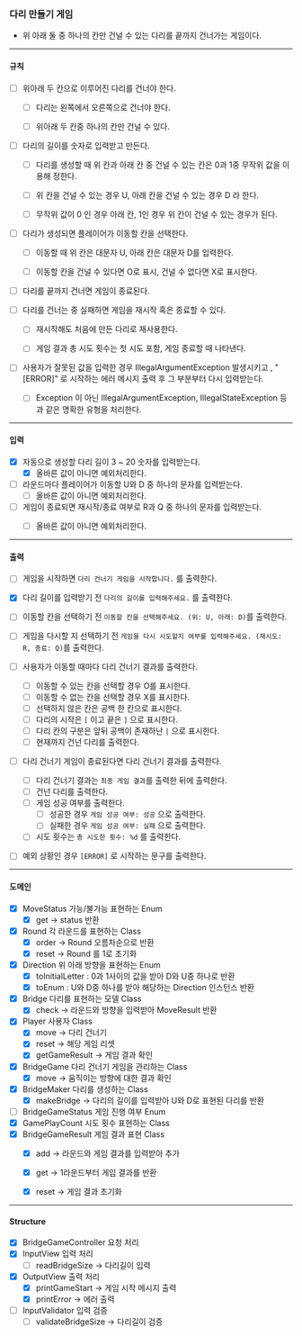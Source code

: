 ### 다리 만들기 게임

- 위 아래 둘 중 하나의 칸만 건널 수 있는 다리를 끝까지 건너가는 게임이다.

---

#### 규칙

- [ ] 위아래 두 칸으로 이루어진 다리를 건너야 한다.
    - [ ] 다리는 왼쪽에서 오른쪽으로 건너야 한다.
    - [ ] 위아래 두 칸중 하나의 칸만 건널 수 있다.
  

- [ ] 다리의 길이를 숫자로 입력받고 만든다.
    - [ ] 다리를 생성할 때 위 칸과 아래 칸 중 건널 수 있는 칸은 0과 1중 무작위 값을 이용해 정한다.
    - [ ] 위 칸을 건널 수 있는 경우 U, 아래 칸을 건널 수 있는 경우 D 라 한다.
    - [ ] 무작위 값이 0 인 경우 아래 칸, 1인 경우 위 칸이 건널 수 있는 경우가 된다.


- [ ] 다리가 생성되면 플레이어가 이동할 칸을 선택한다.
    - [ ] 이동할 때 위 칸은 대문자 U, 아래 칸은 대문자 D를 입력한다.
    - [ ] 이동할 칸을 건널 수 있다면 O로 표시, 건널 수 없다면 X로 표시한다.


- [ ] 다리를 끝까지 건너면 게임이 종료된다.


- [ ] 다리를 건너는 중 실패하면 게임을 재시작 혹은 종료할 수 있다.
    - [ ] 재시작해도 처음에 만든 다리로 재사용한다.
    - [ ] 게임 결과 총 시도 횟수는 첫 시도 포함, 게임 종료할 때 나타낸다.
  

- [ ] 사용자가 잘못된 값을 입력한 경우 IllegalArgumentException 발생시키고
      , "[ERROR]" 로 시작하는 에러 메시지 출력 후 그 부분부터 다시 입력받는다.
    - [ ] Exception 이 아닌 IllegalArgumentException, IllegalStateException 
          등과 같은 명확한 유형을 처리한다.

---

#### 입력

- [x] 자동으로 생성할 다리 길이 3 ~ 20 숫자를 입력받는다.
  - [x] 올바른 값이 아니면 예외처리한다.
  
- [ ] 라운드마다 플레이어가 이동할 U와 D 중 하나의 문자를 입력받는다.
    - [ ] 올바른 값이 아니면 예외처리한다.
 
- [ ] 게임이 종료되면 재시작/종료 여부로 R과 Q 중 하나의 문자를 입력받는다.
    - [ ] 올바른 값이 아니면 예외처리한다.


---

#### 출력

- [ ] 게임을 시작하면 `다리 건너기 게임을 시작합니다.` 를 출력한다.
- [x] 다리 길이를 입력받기 전 `다리의 길이를 입력해주세요.` 를 출력한다.
- [ ] 이동할 칸을 선택하기 전 `이동할 칸을 선택해주세요. (위: U, 아래: D)`를 출력한다.
- [ ] 게임을 다시할 지 선택하기 전 `게임을 다시 시도할지 여부를 입력해주세요. (재시도: R, 종료: Q)`를 출력한다.
- [ ] 사용자가 이동할 때마다 다리 건너기 결과를 출력한다.
  - [ ] 이동할 수 있는 칸을 선택할 경우 O를 표시한다.
  - [ ] 이동할 수 없는 칸을 선택할 경우 X를 표시한다.
  - [ ] 선택하지 않은 칸은 공백 한 칸으로 표시한다.
  - [ ] 다리의 시작은 `[` 이고 끝은 `]` 으로 표시한다.
  - [ ] 다리 칸의 구분은 앞뒤 공백이 존재하난 `|` 으로 표시한다.
  - [ ] 현재까지 건넌 다리를 출력한다.
- [ ] 다리 건너기 게임이 종료된다면 다리 건너기 결과를 출력한다.
  - [ ] 다리 건너기 결과는 `최종 게임 결과`를 출력한 뒤에 출력한다.
  - [ ] 건넌 다리를 출력한다.
  - [ ] 게임 성공 여부를 출력한다.
    - [ ] 성공한 경우 `게임 성공 여부: 성공` 으로 출력한다.
    - [ ] 실패한 경우 `게임 성공 여부: 실패` 으로 출력한다.
  - [ ] 시도 횟수는 `총 시도한 횟수: %d` 를 출력한다.
  
- [ ] 예외 상황인 경우 `[ERROR]` 로 시작하는 문구를 출력한다. 


---

#### 도메인

- [x] MoveStatus 가능/불가능 표현하는 Enum
  - [x] get -> status 반환 
- [x] Round 각 라운드를 표현하는 Class
  - [x] order -> Round 오름차순으로 반환
  - [x] reset -> Round 를 1로 초기화
- [x] Direction 위 아래 방향을 표현하는 Enum
  - [x] toInitialLetter : 0과 1사이의 값을 받아 D와 U중 하나로 반환
  - [x] toEnum : U와 D중 하나를 받아 해당하는 Direction 인스턴스 반환 
- [x] Bridge 다리를 표현하는 모델 Class
  - [x] check -> 라운드와 방향을 입력받아 MoveResult 반환 
- [x] Player 사용자 Class
  - [x] move -> 다리 건너기
  - [x] reset -> 해당 게임 리셋
  - [x] getGameResult -> 게임 결과 확인
- [x] BridgeGame 다리 건너기 게임을 관리하는 Class
  - [x] move -> 움직이는 방향에 대한 결과 확인 
- [x] BridgeMaker 다리를 생성하는 Class
  - [x] makeBridge -> 다리의 길이를 입력받아 U와 D로 표현된 다리를 반환  
- [ ] BridgeGameStatus 게임 진행 여부 Enum
- [x] GamePlayCount 시도 횟수 표현하는 Class
- [x] BridgeGameResult 게임 결과 표현 Class
  - [x] add -> 라운드와 게임 결과를 입력받아 추가
  - [x] get -> 1라운드부터 게임 결과를 반환
  - [x] reset -> 게임 결과 초기화
  

---

#### Structure

- [x] BridgeGameController 요청 처리
- [x] InputView 입력 처리
  - [ ] readBridgeSize -> 다리길이 입력
- [x] OutputView 출력 처리
  - [x] printGameStart -> 게임 시작 메시지 출력
  - [x] printError -> 에러 출력
- [ ] InputValidator 입력 검증
  - [ ] validateBridgeSize -> 다리길이 검증 
